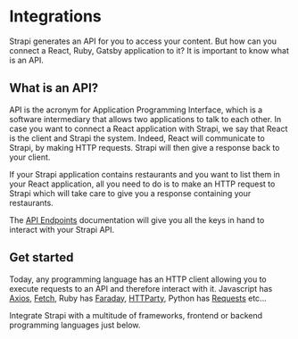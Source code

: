 # Integrations

Strapi generates an API for you to access your content. But how can you connect a React, Ruby, Gatsby application to it?
It is important to know what is an API.

## What is an API?

API is the acronym for Application Programming Interface, which is a software intermediary that allows two applications to talk to each other.
In case you want to connect a React application with Strapi, we say that React is the client and Strapi the system. Indeed, React will communicate to Strapi, by making HTTP requests. Strapi will then give a response back to your client.

If your Strapi application contains restaurants and you want to list them in your React application, all you need to do is to make an HTTP request to Strapi which will take care to give you a response containing your restaurants.

The [API Endpoints](/developer-docs/latest/developer-resources/content-api/content-api.md#api-endpoints) documentation will give you all the keys in hand to interact with your Strapi API.

## Get started

Today, any programming language has an HTTP client allowing you to execute requests to an API and therefore interact with it. Javascript has [Axios](https://github.com/axios/axios), [Fetch](https://developer.mozilla.org/en-US/docs/Web/API/Fetch_API), Ruby has [Faraday](https://github.com/lostisland/faraday), [HTTParty](https://github.com/jnunemaker/httparty), Python has [Requests](https://requests.readthedocs.io/en/master/) etc...

Integrate Strapi with a multitude of frameworks, frontend or backend programming languages just below.

<IntegrationLinks>
</IntegrationLinks>
